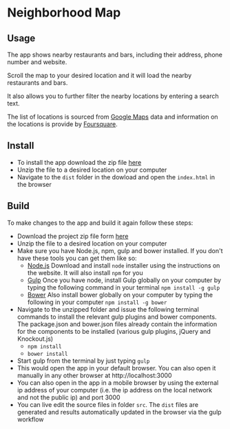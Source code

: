 # Neighborhood Map

## Usage

The app shows nearby restaurants and bars, including their address, phone number and website.

Scroll the map to your desired location and it will load the nearby restaurants and bars.

It also allows you to further filter the nearby locations by entering a search text.

The list of locations is sourced from [Google Maps](https://maps.google.com) data and information on the locations is provide by [Foursquare](http://www.foursquare.com).

## Install

- To install the app download the zip file [here](https://github.com/bhaskardua/FSWD-Project-7-Neighborhood-Map/archive/master.zip)
- Unzip the file to a desired location on your computer
- Navigate to the `dist` folder in the dowload and open the `index.html` in the browser

## Build

To make changes to the app and build it again follow these steps:

- Download the project zip file form [here](https://github.com/bhaskardua/FSWD-Project-7-Neighborhood-Map/archive/master.zip)
- Unzip the file to a desired location on your computer
- Make sure you have Node.js, npm, gulp and bower installed. If you don't have these tools you can get them like so:
    + [Node.js](https://nodejs.org) Download and install `node` installer using the instructions on the website. It will also install `npm` for you
    + [Gulp](http://gulpjs.com) Once you have node, install Gulp globally on your computer by typing the following command in your terminal `npm install -g gulp`
    + [Bower](https://bower.io) Also install bower globally on your computer by typing the following in your computer `npm install -g bower`
- Navigate to the unzipped folder and issue the following terminal commands to install the relevant gulp plugins and bower components. The package.json and bower.json files already contain the information for the components to be installed (various gulp plugins, jQuery and Knockout.js)
    + `npm install`
    + `bower install`
- Start gulp from the terminal by just typing `gulp`
- This would open the app in your default browser. You can also open it manually in any other browser at http://localhost:3000
- You can also open in the app in a mobile browser by using the external ip address of your computer (i.e. the ip address on the local network and not the public ip) and port 3000
- You can live edit the source files in folder `src`. The `dist` files are generated and results automatically updated in the browser via the gulp workflow
